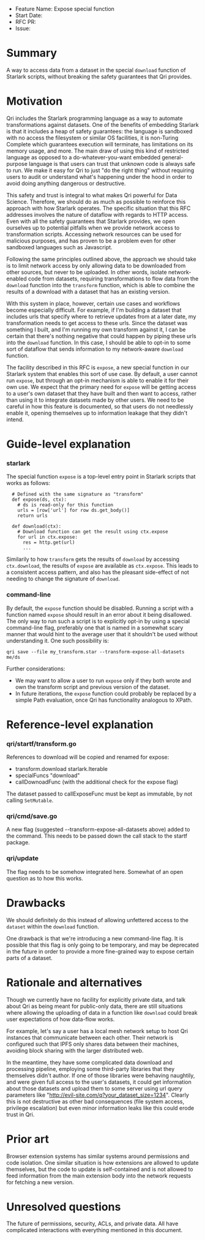 - Feature Name: Expose special function
- Start Date: <!-- (fill me in with today's date, YYYY-MM-DD) -->
- RFC PR: <!-- (leave this empty) -->
- Issue: <!-- (leave this empty) -->

# Summary
[summary]: #summary

A way to access data from a dataset in the special `download` function of Starlark scripts, without breaking the safety guarantees that Qri provides.

# Motivation
[motivation]: #motivation

Qri includes the Starlark programming language as a way to automate transformations against datasets. One of the benefits of embedding Starlark is that it includes a heap of safety guarantees: the language is sandboxed with no access the filesystem or similar OS facilities, it is non-Turing Complete which guarantees execution will terminate, has limitations on its memory usage, and more. The main draw of using this kind of restricted language as opposed to a do-whatever-you-want embedded general-purpose language is that users can trust that unknown code is always safe to run. We make it easy for Qri to just "do the right thing" without requiring users to audit or understand what's happening under the hood in order to avoid doing anything dangerous or destructive.

This safety and trust is integral to what makes Qri powerful for Data Science. Therefore, we should do as much as possible to reinforce this approach with how Starlark operates. The specific situation that this RFC addresses involves the nature of dataflow with regards to HTTP access. Even with all the safety guarantees that Starlark provides, we open ourselves up to potential pitfalls when we provide network access to transformation scripts. Accessing network resources can be used for malicious purposes, and has proven to be a problem even for other sandboxed languages such as Javascript.

Following the same principles outlined above, the approach we should take is to limit network access by only allowing data to be downloaded from other sources, but never to be uploaded. In other words, isolate network-enabled code from datasets, requiring transformations to flow data from the `download` function into the `transform` function, which is able to combine the results of a download with a dataset that has an existing version.

With this system in place, however, certain use cases and workflows become especially difficult. For example, if I'm building a dataset that includes urls that specify where to retrieve updates from at a later date, my transformation needs to get access to these urls. Since the dataset was something I built, and I'm running my own transform against it, I can be certain that there's nothing negative that could happen by piping these urls into the `download` function. In this case, I should be able to opt-in to some sort of dataflow that sends information to my network-aware `download` function.

The facility described in this RFC is `expose`, a new special function in our Starlark system that enables this sort of use case. By default, a user cannot run `expose`, but through an opt-in mechanism is able to enable it for their own use. We expect that the primary need for `expose` will be getting access to a user's own dataset that they have built and then want to access, rather than using it to integrate datasets made by other users. We need to be careful in how this feature is documented, so that users do not needlessly enable it, opening themselves up to information leakage that they didn't intend.

# Guide-level explanation
[guide-level-explanation]: #guide-level-explanation

### starlark

The special function `expose` is a top-level entry point in Starlark scripts that works as follows:

```
  # Defined with the same signature as "transform"
  def expose(ds, ctx):
    # ds is read-only for this function
    urls = [row['url'] for row ds.get_body()]
    return urls

  def download(ctx):
    # Download function can get the result using ctx.expose
    for url in ctx.expose:
      res = http.get(url)
      ...
```

Similarily to how `transform` gets the results of `download` by accessing `ctx.download`, the results of `expose` are available as `ctx.expose`. This leads to a consistent access pattern, and also has the pleasant side-effect of not needing to change the signature of `download`.

### command-line

By default, the `expose` function should be disabled. Running a script with a function named `expose` should result in an error about it being disallowed. The only way to run such a script is to explicitly opt-in by using a special command-line flag, preferably one that is named in a somewhat scary manner that would hint to the average user that it shouldn't be used without understanding it. One such possibility is:

```
qri save --file my_transform.star --transform-expose-all-datasets me/ds
```

Further considerations:

* We may want to allow a user to run `expose` only if they both wrote and own the transform script and previous version of the dataset.
* In future iterations, the `expose` function could probably be replaced by a simple Path evaluation, once Qri has functionality analogous to XPath.

# Reference-level explanation
[reference-level-explanation]: #reference-level-explanation

### qri/startf/transform.go

References to download will be copied and renamed for expose:

* transform.download starlark.Iterable
* specialFuncs "download"
* callDownoadFunc (with the additional check for the expose flag)

The dataset passed to callExposeFunc must be kept as immutable, by not calling `SetMutable`.

### qri/cmd/save.go

A new flag (suggested --transform-expose-all-datasets above) added to the command. This needs to be passed down the call stack to the startf package.

### qri/update

The flag needs to be somehow integrated here. Somewhat of an open question as to how this works.

# Drawbacks
[drawbacks]: #drawbacks

We should definitely do this instead of allowing unfettered access to the `dataset` within the `download` function.

One drawback is that we're introducing a new command-line flag. It is possible that this flag is only going to be temporary, and may be deprecated in the future in order to provide a more fine-grained way to expose certain parts of a dataset.

# Rationale and alternatives
[rationale-and-alternatives]: #rationale-and-alternatives

Though we currently have no facility for explicitly private data, and talk about Qri as being meant for public-only data, there are still situations where allowing the uploading of data in a function like `download` could break user expectations of how data-flow works.

For example, let's say a user has a local mesh network setup to host Qri instances that communicate between each other. Their network is configured such that IPFS only shares data between their machines, avoiding block sharing with the larger distributed web.

In the meantime, they have some complicated data download and processing pipeline, employing some third-party libraries that they themselves didn't author. If one of those libraries were behaving naughtily, and were given full access to the user's datasets, it could get information about those datasets and upload them to some server using url query parameters like "http://evil-site.com/q?your_dataset_size=1234". Clearly this is not destructive as other bad consequences (file system access, privilege escalation) but even minor information leaks like this could erode trust in Qri.

# Prior art
[prior-art]: #prior-art

Browser extension systems has similar systems around permissions and code isolation. One similar situation is how extensions are allowed to update themselves, but the code to update is self-contained and is not allowed to feed information from the main extension body into the network requests for fetching a new version.


# Unresolved questions
[unresolved-questions]: #unresolved-questions

The future of permissions, security, ACLs, and private data. All have complicated interactions with everything mentioned in this document.